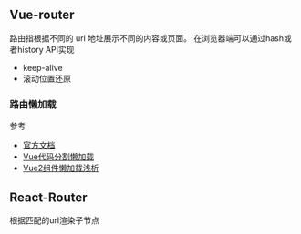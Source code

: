 
## Vue-router
路由指根据不同的 url 地址展示不同的内容或页面。
在浏览器端可以通过hash或者history API实现


* keep-alive
* 滚动位置还原

### 路由懒加载
参考
* [官方文档](https://router.vuejs.org/zh-cn/advanced/lazy-loading.html)
* [Vue代码分割懒加载](https://segmentfault.com/a/1190000012038580)
* [Vue2组件懒加载浅析](https://www.cnblogs.com/zhanyishu/p/6587571.html)

## React-Router

根据匹配的url渲染子节点